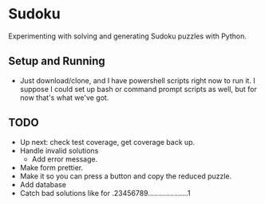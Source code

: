 # Sudoku
Experimenting with solving and generating Sudoku puzzles with Python.

## Setup and Running
* Just download/clone, and I have powershell scripts right now to run it. I suppose I could set up bash or command prompt scripts as well, but for now that's what we've got.

## TODO
* Up next: check test coverage, get coverage back up.
* Handle invalid solutions
    - Add error message.
* Make form prettier.
* Make it so you can press a button and copy the reduced puzzle.
* Add database
* Catch bad solutions like for .23456789....................1